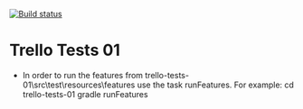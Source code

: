 [![Build status](https://api.travis-ci.com/api-testing-01/trello-tests-01.svg?branch=develop)](https://travis-ci.com/api-testing-01/trello-tests-01) 

<h1>Trello Tests 01</h1>

- In order to run the features from 
trello-tests-01\src\test\resources\features use the task runFeatures.
For example: 
cd trello-tests-01
gradle runFeatures

